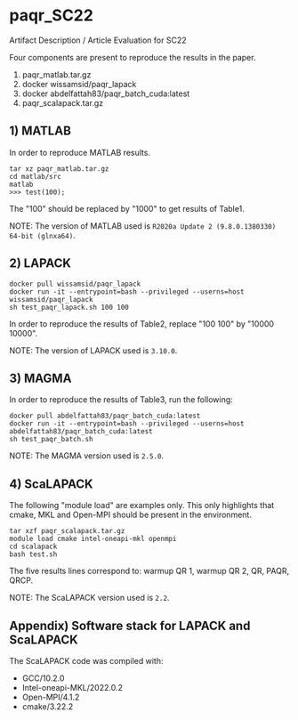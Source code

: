 # paqr_SC22
Artifact Description / Article Evaluation for SC22

Four components are present to reproduce the results in the paper.

1) paqr_matlab.tar.gz
2) docker wissamsid/paqr_lapack
3) docker abdelfattah83/paqr_batch_cuda:latest
4) paqr_scalapack.tar.gz

## 1) MATLAB

In order to reproduce MATLAB results.

```
tar xz paqr_matlab.tar.gz
cd matlab/src
matlab
>>> test(100);
```

The "100" should be replaced by "1000" to get results of Table1.

NOTE: The version of MATLAB used is `R2020a Update 2 (9.8.0.1380330) 64-bit (glnxa64)`.

## 2) LAPACK

```
docker pull wissamsid/paqr_lapack
docker run -it --entrypoint=bash --privileged --userns=host wissamsid/paqr_lapack
sh test_paqr_lapack.sh 100 100
```

In order to reproduce the results of Table2, replace "100 100" by "10000 10000".

NOTE: The version of LAPACK used is `3.10.0`.

## 3) MAGMA

In order to reproduce the results of Table3, run the following:

```
docker pull abdelfattah83/paqr_batch_cuda:latest
docker run -it --entrypoint=bash --privileged --userns=host abdelfattah83/paqr_batch_cuda:latest
sh test_paqr_batch.sh
```

NOTE: The MAGMA version used is `2.5.0`.

## 4) ScaLAPACK

The following "module load" are examples only.  This only highlights that cmake, MKL and Open-MPI should be present in the environment.

```
tar xzf paqr_scalapack.tar.gz
module load cmake intel-oneapi-mkl openmpi
cd scalapack
bash test.sh
```

The five results lines correspond to: warmup QR 1, warmup QR 2, QR, PAQR, QRCP.

NOTE: The ScaLAPACK version used is `2.2`.

## Appendix) Software stack for LAPACK and ScaLAPACK

The ScaLAPACK code was compiled with:
- GCC/10.2.0
- Intel-oneapi-MKL/2022.0.2
- Open-MPI/4.1.2
- cmake/3.22.2

